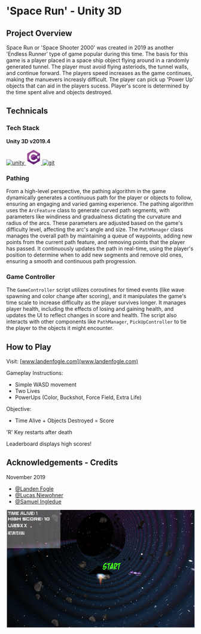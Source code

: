 # 'Space Run' - Unity 3D 

## Project Overview

Space Run or 'Space Shooter 2000' was created in 2019 as another 'Endless Runner' type of game popular during this time. The basis for this game is a player placed in a space ship object flying around in a randomly generated tunnel. The player must avoid flying asteriods, the tunnel walls, and continue forward. The players speed increases as the game continues, making the manuevers increasly difficult. The player can pick up 'Power Up' objects that can aid in the players sucess. Player's score is determined by the time spent alive and objects destroyed. 

## Technicals 

### Tech Stack

**Unity 3D  v2019.4** 

<p> <a href="https://unity.com/" target="_blank" rel="noreferrer"> <img src="https://www.vectorlogo.zone/logos/unity3d/unity3d-icon.svg" alt="unity" width="40" height="40"/> </a>  <a href="https://www.w3schools.com/cs/" target="_blank" rel="noreferrer"> <img src="https://raw.githubusercontent.com/devicons/devicon/master/icons/csharp/csharp-original.svg" alt="csharp" width="40" height="40"/> </a> <a href="https://git-scm.com/" target="_blank" rel="noreferrer"> <img src="https://www.vectorlogo.zone/logos/git-scm/git-scm-icon.svg" alt="git" width="40" height="40"/> </a> </p>

### Pathing
From a high-level perspective, the pathing algorithm in the game dynamically generates a continuous path for the player or objects to follow, ensuring an engaging and varied gaming experience. The pathing algorithm uses the `ArcFeature` class to generate curved path segments, with parameters like windiness and gradualness dictating the curvature and radius of the arcs. These parameters are adjusted based on the game's difficulty level, affecting the arc's angle and size. The `PathManager` class manages the overall path by maintaining a queue of waypoints, adding new points from the current path feature, and removing points that the player has passed. It continuously updates the path in real-time, using the player's position to determine when to add new segments and remove old ones, ensuring a smooth and continuous path progression.

### Game Controller
The `GameController` script utilizes coroutines for timed events (like wave spawning and color change after scoring), and it manipulates the game's time scale to increase difficulty as the player survives longer. It manages player health, including the effects of losing and gaining health, and updates the UI to reflect changes in score and health. The script also interacts with other components like `PathManager`, `PickUpController` to tie the player to the objects it might encounter. 

## How to Play

Visit: [www.landenfogle.com](www.landenfogle.com)

Gameplay Instructions:
- Simple WASD movement
- Two Lives
- PowerUps (Color, Buckshot, Force Field, Extra Life)

Objective: 
- Time Alive + Objects Destroyed = Score

'R' Key restarts after death

Leaderboard displays high scores!

## Acknowledgements - Credits

November 2019
- [@Landen Fogle](https://www.github.com/landenf)
- [@Lucas Niewohner](https://github.com/Hermanoid)
- [@Samuel Ingledue](https://www.github.com/saingledue)

![Demo Image](demoImage.png)
